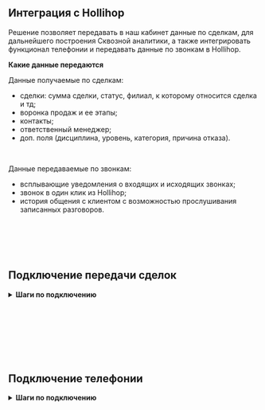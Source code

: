 ## Интеграция с Hollihop <br />

Решение позволяет передавать в наш кабинет данные по сделкам, для дальнейшего построения Сквозной аналитики, а также интегрировать функционал телефонии и передавать данные по звонкам в Hollihop. <br />

**Какие данные передаются** <br />

Данные получаемые по сделкам:    <br />
- сделки: сумма сделки, статус, филиал, к которому относится сделка и тд; 
- воронка продаж и ее этапы;
- контакты;
- ответственный менеджер;
- доп. поля (дисциплина, уровень, категория, причина отказа).
<br />

Данные передаваемые по звонкам:  <br />

- всплывающие уведомления о входящих и исходящих звонках;
- звонок в один клик из Hollihop;
- история общения с клиентом с возможностью прослушивания записанных разговоров. <br />

<br />
<br />
<br />
<br />


## Подключение передачи сделок   <br />

<details>
 <summary style="font-weight:bold;"> Шаги по подключению </summary> <br />



1. Для того, чтобы мы могли передавать сумму сделки в наш ЛК, Hollihop добавили новый параметр “Бюджет” в лиде.<br /> 
Каждому клиенту индивидуально требуется направить запрос в Hollihop по добавлению данного поля в лид, так как оно по умолчанию скрыто.    
Соответственно после его добавления, сумму сделки необходимо отображать в нем. <br />

2. Укажите **Учетные данные** <br />

<details>
 <summary style="font-weight:bold;"> Подробнее </summary>  <br /> 

   - Заполните название
   - Укажите URL (домен Hollihop ) в формате uiscom.t8s.ru , часть 'uiscom.t8s' у каждого клиента уникальна
   - Укажите API key — ключ API Hollihop, находится в Настройки → Интеграция → API → раздел 'Данные' → Общий ключ 

![image](hollihop.jpg)

</details>  

<br />

3. Нажмите **"Интеграция активна"**, для ее активации.  <br />
4. **Все сделки в дефолтную воронку “Сделки из Hollihop”** — если настройка не выбрана , будут созданы воронки под каждый филиал, соответственно сделки будут распределяться по ним. При выборе настройки , все сделки будут переданы в 1 воронку. <br />

5. Нажмите сохранить <br />

После подключения интеграции сделки будут попадать в  Сырые данные -> Сделки. <br />
Сделки грузятся раз в сутки, поэтому корректность работы интеграции можно будет проверить на следующий день. <br />

</details> 


<br />
<br />
<br />
<br />
<br />
<br />
<br />

## Подключение телефонии   <br />

<details>
 <summary style="font-weight:bold;"> Шаги по подключению </summary> <br />

1. Укажите **Учетные данные** <br />

<details>
 <summary style="font-weight:bold;"> Подробнее </summary>  <br /> 

   - Заполните название
   - Укажите URL (домен Hollihop ) в формате uiscom.t8s.ru , часть 'uiscom.t8s' у каждого клиента уникальна
   - Укажите API key — ключ API Hollihop, находится в Настройки → Интеграция → API → раздел 'Данные' → Общий ключ 

!!!!записать гифку

</details>  
 <br />

2. Настройте вебхук-методы в Hollihop. <br />

Перейдите в аккаунт Hollihop, вкладка Телефония, поставьте галочку в чек-боксе Использовать API для телефонии и заполните поля:

- в поле Исходящий вызов вставляем URL из настроек интеграции в UIS . 
- в поле Завершение звонка: https://custom.uiscom.ru/hollihop/api/call/end/
- в поле Ключ вставляем ключ API пользователя UIS, по которому авторизовались.

 <br />

3. В прочих параметрах нажмите **"Интеграция активна"**, для ее активации.  <br />
4. Нажмите сохранить. <br />
 
</details> 
